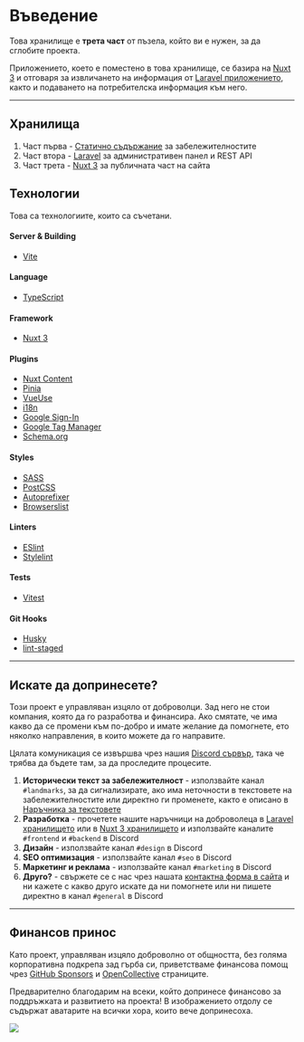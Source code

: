# Въведение

Това хранилище е **трета част** от пъзела, който ви е нужен, за да сглобите проекта.

Приложението, което е поместено в това хранилище, се базира на [Nuxt 3](https://nuxt.com/) и отговаря за извличането на информация от [Laravel приложението](https://github.com/placesbg/backend-laravel), както и подаването на потребителска информация към него.

---

## Хранилища

1. Част първа - [Статично съдържание](https://github.com/placesbg/static-contents) за забележителностите
1. Част втора - [Laravel](https://github.com/placesbg/backend-laravel) за административен панел и REST API
1. Част трета - [Nuxt 3](https://github.com/placesbg/frontend-nuxt) за публичната част на сайта

## Технологии

Това са технологиите, които са съчетани.

#### Server & Building
- [Vite](https://npmjs.com/package/vite)

#### Language
- [TypeScript](https://npmjs.com/package/typescript)

#### Framework
- [Nuxt 3](https://npmjs.com/package/nuxt)

#### Plugins
- [Nuxt Content](https://www.npmjs.com/package/@nuxt/content)
- [Pinia](https://npmjs.com/package/pinia)
- [VueUse](https://npmjs.com/package/@vueuse/nuxt)
- [i18n](https://npmjs.com/package/@nuxtjs/i18n)
- [Google Sign-In](https://www.npmjs.com/package/vue3-google-signin)
- [Google Tag Manager](https://npmjs.com/package/vue-gtag)
- [Schema.org](https://npmjs.com/package/nuxt-schema-org)

#### Styles
- [SASS](https://npmjs.com/package/sass)
- [PostCSS](https://www.npmjs.com/package/postcss)
- [Autoprefixer](https://www.npmjs.com/package/autoprefixer)
- [Browserslist](https://www.npmjs.com/package/browserslist)

#### Linters
- [ESlint](https://npmjs.com/package/eslint)
- [Stylelint](https://npmjs.com/package/stylelint)

#### Tests
- [Vitest](https://npmjs.com/package/vitest)

#### Git Hooks
- [Husky](https://npmjs.com/package/husky)
- [lint-staged](https://npmjs.com/package/lint-staged)

---

## Искате да допринесете?

Този проект е управляван изцяло от доброволци. Зад него не стои компания, която да го разработва и финансира. Ако смятате, че има какво да се промени към по-добро и имате желание да помогнете, ето няколко направления, в които можете да го направите.

Цялата комуникация се извършва чрез нашия [Discord сървър](https://discord.gg/NMRjZ4FdPs), така че трябва да бъдете там, за да проследите процесите.

1. **Исторически текст за забележителност** - използвайте канал `#landmarks`, за да сигнализирате, ако има неточности в текстовете на забележителностите или директно ги променете, както е описано в [Наръчника за текстовете](https://github.com/placesbg/static-contents/blob/main/.github/CONTRIBUTING.md)
1. **Разработка** - прочетете нашите наръчници на доброволеца в [Laravel хранилището](https://github.com/placesbg/backend-laravel/blob/main/.github/CONTRIBUTING.md) или в [Nuxt 3 хранилището](https://github.com/placesbg/frontend-nuxt/blob/main/.github/CONTRIBUTING.md) и използвайте каналите `#frontend` и `#backend` в Discord
1. **Дизайн** - използвайте канал `#design` в Discord
1. **SEO оптимизация** - използвайте канал `#seo` в Discord
1. **Маркетинг и реклама** - използвайте канал `#marketing` в Discord
1. **Друго?** - свържете се с нас чрез нашата [контактна форма в сайта](https://places.xen.gg/contact) и ни кажете с какво друго искате да ни помогнете или ни пишете директно в канал `#general` в Discord

---

## Финансов принос

Като проект, управляван изцяло доброволно от общността, без голяма корпоративна подкрепа зад гърба си, приветстваме финансова помощ чрез [GitHub Sponsors](https://github.com/sponsors/placesbg) и [OpenCollective](https://opencollective.com/placesbg) страниците.

Предварително благодарим на всеки, който допринесе финансово за поддръжката и развитието на проекта! В изображението отдолу се съдържат аватарите на всички хора, които вече допринесоха.

<a href="https://opencollective.com/placesbg"><img src="https://opencollective.com/placesbg/contributors.svg?width=890" /></a>
